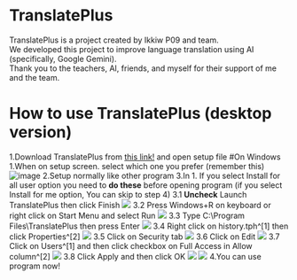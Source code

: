 # TranslatePlus
TranslatePlus is a project created by Ikkiw P09 and team.  
We developed this project to improve language translation using AI (specifically, Google Gemini).  
Thank you to the teachers, AI, friends, and myself for their support of me and the team.

# How to use TranslatePlus (desktop version)
1.Download TranslatePlus from [this link!](https://translateplus.ikkiwp09.com/dl) and open setup file
#On Windows
  1.When on setup screen. select which one you prefer (remember this)
  ![image](https://github.com/user-attachments/assets/9e3e543b-a04d-408c-b572-a95388f174dc)
  2.Setup normally like other program
  3.In 1. If you select Install for all user option you need to **do these** before opening program (if you select Install for me option, You can skip to step 4) 
    3.1 **Uncheck** Launch TranslatePlus then click Finish ![](https://github.com/user-attachments/assets/ffa139d1-749d-406e-be8d-0f342fd3f4b0)
    3.2 Press Windows+R on keyboard or right click on Start Menu and select Run ![](https://github.com/user-attachments/assets/3beb057c-69c1-419b-b176-38598d51c635)
    3.3 Type C:\Program Files\TranslatePlus then press Enter ![](https://github.com/user-attachments/assets/303b0e4f-6b30-4a97-807d-90fd129fd08f)
    3.4 Right click on history.tph^[1] then click Properties^[2] ![](https://github.com/user-attachments/assets/d4c8d11e-a8d7-4da3-8d00-a9d6f3061850)
    3.5 Click on Security tab ![](https://github.com/user-attachments/assets/96c2e9e1-9081-493f-875e-a38f8ed6dd38)
    3.6 Click on Edit ![](https://github.com/user-attachments/assets/b91c9588-eb83-4aa3-984d-df3b5d8aca46)
    3.7 Click on Users^[1] and then click checkbox on Full Access in Allow column^[2] ![](https://github.com/user-attachments/assets/a8327f6e-cd63-42a3-835e-8367aa7593a1)
    3.8 Click Apply and then click OK ![](https://github.com/user-attachments/assets/6ec9d73c-f276-4566-8b10-ba7f0974f682) ![](https://github.com/user-attachments/assets/662a553a-9e41-45c2-b91c-95612f7dfbe9)
  4.You can use program now!








